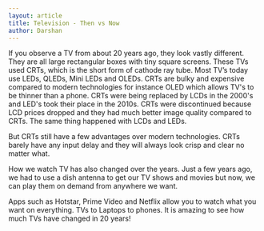 ```yaml
---
layout: article
title: Television - Then vs Now
author: Darshan
---
```



If you observe a TV from about 20 years ago, they look vastly different. They are all large rectangular boxes with tiny square screens. These TVs used CRTs, which is the short form of cathode ray tube. Most TV’s today use LEDs, QLEDs, Mini LEDs and OLEDs. CRTs are bulky and expensive compared to modern technologies for instance OLED which allows TV's to be thinner than a phone. CRTs were being replaced by LCDs in the 2000's and LED's took their place in the 2010s. CRTs were discontinued because LCD prices dropped and they had much better image quality compared to CRTs. The same thing happened with LCDs and LEDs.

But CRTs still have a few advantages over modern technologies. CRTs barely have any input delay and they will always look crisp and clear no matter what.

How we watch TV has also changed over the years. Just a few years ago, we had to use a dish antenna to get our TV shows and movies but now, we can play them on demand from anywhere we want.

Apps such as Hotstar, Prime Video and Netflix allow you to watch what you want on everything. TVs to Laptops to phones. It is amazing to see how much TVs have changed in 20 years!
